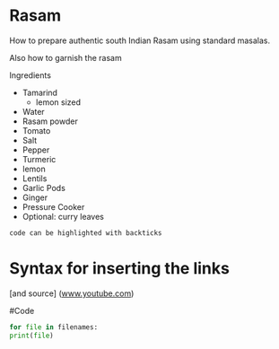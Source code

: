 # Rasam
How to prepare authentic south Indian Rasam using standard masalas.

Also how to garnish the rasam

Ingredients

  - Tamarind
    - lemon sized
  - Water
  - Rasam powder
  - Tomato
  - Salt
  - Pepper
  - Turmeric
  - lemon
  - Lentils
  - Garlic Pods
  - Ginger
  - Pressure Cooker
  - Optional: curry leaves 

  `code can be highlighted with backticks`

# Syntax for inserting the links
[and source] (www.youtube.com)

#Code
  ```Python
  for file in filenames:
  print(file)
  ```

